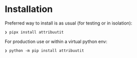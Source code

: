# Installation

Preferred way to install is as usual (for testing or in isolation):

```console
❯ pipx install attribuutit
```

For production use or within a virtual python env:

```console
❯ python -m pip install attribuutit
```
